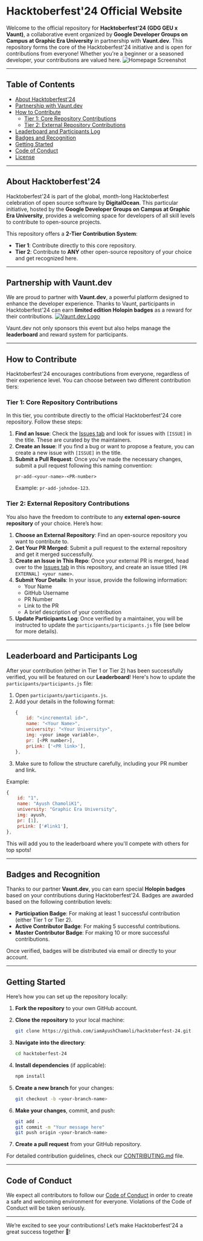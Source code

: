 # Hacktoberfest'24 Official Website

Welcome to the official repository for **Hacktoberfest'24 (GDG GEU x Vaunt)**, a collaborative event organized by **Google Developer Groups on Campus at Graphic Era University** in partnership with **Vaunt.dev**. This repository forms the core of the Hacktoberfest'24 initiative and is open for contributions from everyone! Whether you're a beginner or a seasoned developer, your contributions are valued here.
![Homepage Screenshot](./src/assets/homepage.png)


---

## Table of Contents
- [About Hacktoberfest'24](#about-hacktoberfest24)
- [Partnership with Vaunt.dev](#partnership-with-vauntdev)
- [How to Contribute](#how-to-contribute)
    - [Tier 1: Core Repository Contributions](#tier-1-core-repository-contributions)
    - [Tier 2: External Repository Contributions](#tier-2-external-repository-contributions)
- [Leaderboard and Participants Log](#leaderboard-and-participants-log)
- [Badges and Recognition](#badges-and-recognition)
- [Getting Started](#getting-started)
- [Code of Conduct](#code-of-conduct)
- [License](#license)

---

## About Hacktoberfest'24

Hacktoberfest'24 is part of the global, month-long Hacktoberfest celebration of open source software by **DigitalOcean**. This particular initiative, hosted by the **Google Developer Groups on Campus at Graphic Era University**, provides a welcoming space for developers of all skill levels to contribute to open-source projects.

This repository offers a **2-Tier Contribution System**:
- **Tier 1**: Contribute directly to this core repository.
- **Tier 2**: Contribute to **ANY** other open-source repository of your choice and get recognized here.

---

## Partnership with Vaunt.dev

We are proud to partner with **Vaunt.dev**, a powerful platform designed to enhance the developer experience. Thanks to Vaunt, participants in Hacktoberfest'24 can earn **limited edition Holopin badges** as a reward for their contributions.
[![Vaunt.dev Logo](/src/assets/vaunt.png)](https://vaunt.dev)


Vaunt.dev not only sponsors this event but also helps manage the **leaderboard** and reward system for participants.

---

## How to Contribute

Hacktoberfest'24 encourages contributions from everyone, regardless of their experience level. You can choose between two different contribution tiers:

### Tier 1: Core Repository Contributions

In this tier, you contribute directly to the official Hacktoberfest'24 core repository. Follow these steps:

1. **Find an Issue**: Check the [Issues tab](../../issues) and look for issues with `[ISSUE]` in the title. These are curated by the maintainers.
2. **Create an Issue**: If you find a bug or want to propose a feature, you can create a new issue with `[ISSUE]` in the title.
3. **Submit a Pull Request**: Once you've made the necessary changes, submit a pull request following this naming convention:
    ```
    pr-add-<your-name>-<PR-number>
    ```
    Example: `pr-add-johndoe-123`.

### Tier 2: External Repository Contributions

You also have the freedom to contribute to any **external open-source repository** of your choice. Here’s how:

1. **Choose an External Repository**: Find an open-source repository you want to contribute to.
2. **Get Your PR Merged**: Submit a pull request to the external repository and get it merged successfully.
3. **Create an Issue in This Repo**: Once your external PR is merged, head over to the [Issues tab](../../issues) in this repository, and create an issue titled `[PR EXTERNAL] <your name>`.
4. **Submit Your Details**: In your issue, provide the following information:
    - Your Name
    - GitHub Username
    - PR Number
    - Link to the PR
    - A brief description of your contribution
5. **Update Participants Log**: Once verified by a maintainer, you will be instructed to update the `participants/participants.js` file (see below for more details).

---

## Leaderboard and Participants Log

After your contribution (either in Tier 1 or Tier 2) has been successfully verified, you will be featured on our **Leaderboard**! Here's how to update the `participants/participants.js` file:

1. Open `participants/participants.js`.
2. Add your details in the following format:
    ```js
    {
        id: "<incremental id>",
        name: "<Your Name>",
        university: "<Your University>",
        img: <your image variable>,
        pr: [<PR number>],
        prLink: ['<PR link>'],
    },
    ```
3. Make sure to follow the structure carefully, including your PR number and link.

Example:
```js
{
    id: "1",
    name: "Ayush ChamoliK1",
    university: "Graphic Era University",
    img: ayush,
    pr: [1],
    prLink: ['#link1'],
},
```

This will add you to the leaderboard where you'll compete with others for top spots!

---

## Badges and Recognition

Thanks to our partner **Vaunt.dev**, you can earn special **Holopin badges** based on your contributions during Hacktoberfest'24. Badges are awarded based on the following contribution levels:

- **Participation Badge**: For making at least 1 successful contribution (either Tier 1 or Tier 2).
- **Active Contributor Badge**: For making 5 successful contributions.
- **Master Contributor Badge**: For making 10 or more successful contributions.

Once verified, badges will be distributed via email or directly to your account.

---

## Getting Started

Here’s how you can set up the repository locally:

1. **Fork the repository** to your own GitHub account.
2. **Clone the repository** to your local machine:
    ```bash
    git clone https://github.com/iamAyushChamoli/hacktoberfest-24.git
    ```
3. **Navigate into the directory**:
    ```bash
    cd hacktoberfest-24
    ```
4. **Install dependencies** (if applicable):
    ```bash
    npm install
    ```
5. **Create a new branch** for your changes:
    ```bash
    git checkout -b <your-branch-name>
    ```
6. **Make your changes**, commit, and push:
    ```bash
    git add .
    git commit -m "Your message here"
    git push origin <your-branch-name>
    ```

7. **Create a pull request** from your GitHub repository.

For detailed contribution guidelines, check our [CONTRIBUTING.md](./CONTRIBUTING.md) file.

---

## Code of Conduct

We expect all contributors to follow our [Code of Conduct](./CODE_OF_CONDUCT.md) in order to create a safe and welcoming environment for everyone. Violations of the Code of Conduct will be taken seriously.

---

We’re excited to see your contributions! Let’s make Hacktoberfest'24 a great success together 🚀!
